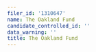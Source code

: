 ```yaml
---
filer_id: '1310647'
name: The Oakland Fund
candidate_controlled_id: ''
data_warning: ''
title: The Oakland Fund
---
```


